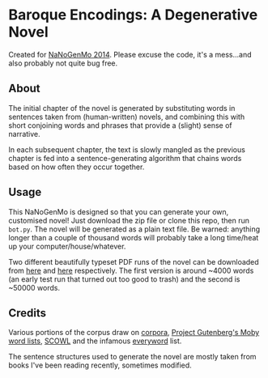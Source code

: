 Baroque Encodings: A Degenerative Novel
=======================================

Created for [NaNoGenMo 2014](https://github.com/dariusk/NaNoGenMo-2014). Please excuse the code, it's a mess...and also probably not quite bug free.

About
-----
The initial chapter of the novel is generated by substituting words in sentences taken from (human-written) novels, and combining this with short conjoining words and phrases that provide a (slight) sense of narrative.

In each subsequent chapter, the text is slowly mangled as the previous chapter is fed into a sentence-generating algorithm that chains words based on how often they occur together.

Usage
-----
This NaNoGenMo is designed so that you can generate your own, customised novel! Just download the zip file or clone this repo, then run `bot.py`. The novel will be generated as a plain text file. Be warned: anything longer than a couple of thousand words will probably take a long time/heat up your computer/house/whatever.

Two different beautifully typeset PDF runs of the novel can be downloaded from [here](http://memoriata.com/dropbox/baroque_encodings_v1.pdf) and [here](http://memoriata.com/dropbox/baroque_encodings_v2.pdf) respectively. The first version is around ~4000 words (an early test run that turned out too good to trash) and the second is ~50000 words.

Credits
-------

Various portions of the corpus draw on [corpora](https://github.com/dariusk/corpora), [Project Gutenberg's Moby word lists](http://www.gutenberg.org/ebooks/3201), [SCOWL](http://wordlist.aspell.net/) and the infamous [everyword](https://twitter.com/everyword) list.

The sentence structures used to generate the novel are mostly taken from books I've been reading recently, sometimes modified.
